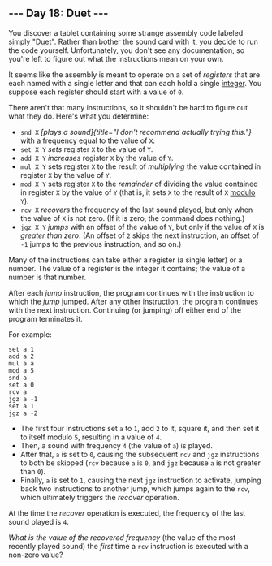 \-\-- Day 18: Duet \-\--
------------------------

You discover a tablet containing some strange assembly code labeled
simply \"[Duet](https://en.wikipedia.org/wiki/Duet)\". Rather than
bother the sound card with it, you decide to run the code yourself.
Unfortunately, you don\'t see any documentation, so you\'re left to
figure out what the instructions mean on your own.

It seems like the assembly is meant to operate on a set of *registers*
that are each named with a single letter and that can each hold a single
[integer](https://en.wikipedia.org/wiki/Integer). You suppose each
register should start with a value of `0`.

There aren\'t that many instructions, so it shouldn\'t be hard to figure
out what they do. Here\'s what you determine:

-   `snd X` *[plays a
    sound]{title="I don't recommend actually trying this."}* with a
    frequency equal to the value of `X`.
-   `set X Y` *sets* register `X` to the value of `Y`.
-   `add X Y` *increases* register `X` by the value of `Y`.
-   `mul X Y` sets register `X` to the result of *multiplying* the value
    contained in register `X` by the value of `Y`.
-   `mod X Y` sets register `X` to the *remainder* of dividing the value
    contained in register `X` by the value of `Y` (that is, it sets `X`
    to the result of `X`
    [modulo](https://en.wikipedia.org/wiki/Modulo_operation) `Y`).
-   `rcv X` *recovers* the frequency of the last sound played, but only
    when the value of `X` is not zero. (If it is zero, the command does
    nothing.)
-   `jgz X Y` *jumps* with an offset of the value of `Y`, but only if
    the value of `X` is *greater than zero*. (An offset of `2` skips the
    next instruction, an offset of `-1` jumps to the previous
    instruction, and so on.)

Many of the instructions can take either a register (a single letter) or
a number. The value of a register is the integer it contains; the value
of a number is that number.

After each *jump* instruction, the program continues with the
instruction to which the *jump* jumped. After any other instruction, the
program continues with the next instruction. Continuing (or jumping) off
either end of the program terminates it.

For example:

    set a 1
    add a 2
    mul a a
    mod a 5
    snd a
    set a 0
    rcv a
    jgz a -1
    set a 1
    jgz a -2

-   The first four instructions set `a` to `1`, add `2` to it, square
    it, and then set it to itself modulo `5`, resulting in a value of
    `4`.
-   Then, a sound with frequency `4` (the value of `a`) is played.
-   After that, `a` is set to `0`, causing the subsequent `rcv` and
    `jgz` instructions to both be skipped (`rcv` because `a` is `0`, and
    `jgz` because `a` is not greater than `0`).
-   Finally, `a` is set to `1`, causing the next `jgz` instruction to
    activate, jumping back two instructions to another jump, which jumps
    again to the `rcv`, which ultimately triggers the *recover*
    operation.

At the time the *recover* operation is executed, the frequency of the
last sound played is `4`.

*What is the value of the recovered frequency* (the value of the most
recently played sound) the *first* time a `rcv` instruction is executed
with a non-zero value?
